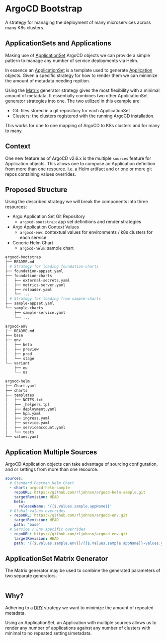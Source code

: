 # ArgoCD Bootstrap 

A strategy for managing the deployment of many microservices across many K8s clusters.

## ApplicationSets and Applications
Making use of [ApplicationSet](https://argo-cd.readthedocs.io/en/stable/operator-manual/applicationset/applicationset-specification/) ArgoCD objects we can provide a simple pattern to manage any number of service deployments via Helm.

In essence an [ApplicationSet](https://argo-cd.readthedocs.io/en/stable/operator-manual/applicationset/applicationset-specification/) is a template used to generate [Application](https://argo-cd.readthedocs.io/en/stable/user-guide/application-specification/) objects. Given a specific strategy for how to render them we can minimize the amount of metadata needing repition. 

Using the [Matrix](https://argo-cd.readthedocs.io/en/stable/operator-manual/applicationset/Generators-Matrix/) generator strategy gives the most flexibility with a minimal amount of metadata. It essentially combines two other ApplicationSet generator strategies into one. The two utilized in this example are:

* Git: files stored in a git repository for each ApplicationSet
* Clusters: the clusters registered with the running ArgoCD installation.

This works for one to one mapping of ArgoCD to K8s clusters and for many to many.

## Context

One new feature as of ArgoCD v2.6.x is the multiple `sources` feature for Application objects. This allows one to compose an Application definition from more than one resource. i.e. a Helm artifact and or one or more git repos containing values overrides.

## Proposed Structure

Using the described strategy we will break the components into three resources:

* Argo Application Set Git Repository
    * `argocd-bootstrap`: app set definitions and render strategies
* Argo Application Context Values
    * `argocd-env`: contextual values for environments / k8s clusters for each service
* Generic Helm Chart
    * `argocd-helm`: sample chart

```bash
argocd-bootstrap
├── README.md
│ # Strategy for loading foundation-charts
├── foundation-appset.yaml
├── foundation-charts
│   ├── external-secrets.yaml
│   ├── metrics-server.yaml
│   ├── reloader.yaml
│   └── ...
│ # Strategy for loading from sample-charts
├── sample-appset.yaml
└── sample-charts
    ├── sample-service.yaml
    └── ...

argocd-env
├── README.md
├── base
├── env
│   ├── beta
│   ├── preview
│   ├── prod
│   └── stage
└── variant
    ├── eu
    └── us

argocd-helm
├── Chart.yaml
├── charts
├── templates
│   ├── NOTES.txt
│   ├── _helpers.tpl
│   ├── deployment.yaml
│   ├── hpa.yaml
│   ├── ingress.yaml
│   ├── service.yaml
│   ├── serviceaccount.yaml
│   └── tests
└── values.yaml

```

## Application Multiple Sources
ArgoCD Application objects can take advantage of sourcing configuration, and or settings from more than one resource.

```yaml
sources:
  # Standard Postman Helm Chart
  - chart: argocd-helm-sample
    repoURL: https://github.com/rljohnsn/argocd-helm-sample.git
    targetRevision: HEAD 
    helm: 
      releaseName: '{{$.Values.sample.appName}}'
  # Global values overrides
  - repoURL: https://github.com/rljohnsn/argocd-env.git
    targetRevision: HEAD 
    path: 'base'
  # Service / Env specific overrides
  - repoURL: https://github.com/rljohnsn/argocd-env.git
    targetRevision: HEAD 
    path: '{{$.Values.sample.env}}/{{$.Values.sample.appName}}-values.yaml'


```

## ApplicationSet Matrix Generator

The Matrix generator may be used to combine the generated parameters of two separate generators.

```yaml

```

## Why?

Adhering to a [DRY](https://en.wikipedia.org/wiki/Don%27t_repeat_yourself) strategy we want to minimize the amount of repeated metadata. 

Using an ApplicationSet, an Application with multiple sources allows us to render any number of applications against any number of clusters with minimal to no repeated settings/metadata.
